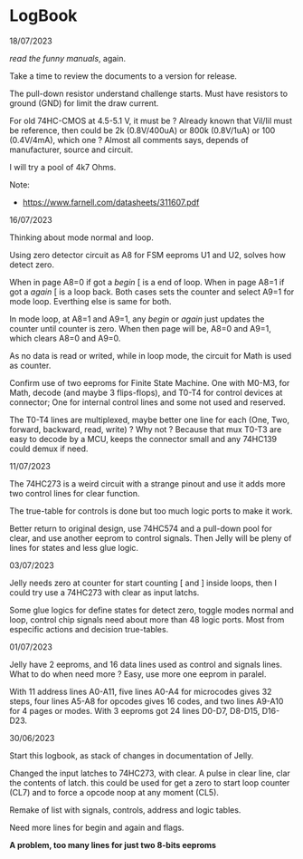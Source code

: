 # LogBook

18/07/2023

_read the funny manuals_, again.

Take a time to review the documents to a version for release.

The pull-down resistor understand challenge starts. Must have resistors to ground (GND) for limit the draw current. 

For old 74HC-CMOS at 4.5-5.1 V, it must be ? Already known that Vil/Iil must be reference, then could be 2k (0.8V/400uA) or 800k (0.8V/1uA) or 100 (0.4V/4mA), which one ?  Almost all comments says, depends of manufacturer, source and circuit. 

I will try a pool of 4k7 Ohms.

Note:

- https://www.farnell.com/datasheets/311607.pdf 


16/07/2023

Thinking about mode normal and loop. 

Using zero detector circuit as A8 for FSM eeproms U1 and U2, solves how detect zero. 

When in page A8=0 if got a _begin_ [ is a end of loop. When in page A8=1 if got a _again_ [ is a loop back. Both cases sets the counter and select A9=1 for mode loop. Everthing else is same for both.

In mode loop, at A8=1 and A9=1, any _begin_ or _again_ just updates the counter until counter is zero. When then page will be, A8=0 and A9=1, which clears A8=0 and A9=0. 

As no data is read or writed, while in loop mode, the circuit for Math is used as counter.

Confirm use of two eeproms for Finite State Machine. One with M0-M3, for Math, decode (and maybe 3 flips-flops), and T0-T4 for control devices at connector; One for internal control lines and some not used and reserved.

The T0-T4 lines are multiplexed, maybe better one line for each (One, Two, forward, backward, read, write) ? Why not ? Because that mux T0-T3 are easy to decode by a MCU, keeps the connector small and any 74HC139 could demux if need.

11/07/2023

The 74HC273 is a weird circuit with a strange pinout and use it adds more two control lines for clear function.

The true-table for controls is done but too much logic ports to make it work.

Better return to original design, use 74HC574 and a pull-down pool for clear, and use another eeprom to control signals. Then Jelly will be pleny of lines for states and less glue logic.

03/07/2023

Jelly needs zero at counter for start counting \[ and \] inside loops, then I could try use a 74HC273 with clear as input latchs.

Some glue logics for define states for detect zero, toggle modes normal and loop, control chip signals need about more than 48 logic ports. Most from especific actions and decision true-tables.

01/07/2023

Jelly have 2 eeproms, and 16 data lines used as control and signals lines. What to do when need more ? Easy, use more one eeprom in paralel. 

With 11 address lines A0-A11, five lines A0-A4 for microcodes gives 32 steps, four lines A5-A8 for opcodes gives 16 codes, and two lines A9-A10 for 4 pages or modes. With 3 eeproms got 24 lines D0-D7, D8-D15, D16-D23.  

30/06/2023  

Start this logbook, as stack of changes in documentation of Jelly.

Changed the input latches to 74HC273, with clear. A pulse in clear line, clar the contents of latch. this could be used for get a zero to start loop counter (CL7) and to force a opcode noop at any moment (CL5). 

Remake of list with signals, controls, address and logic tables. 

Need more lines for begin and again and flags.

__A problem, too many lines for just two 8-bits eeproms__
